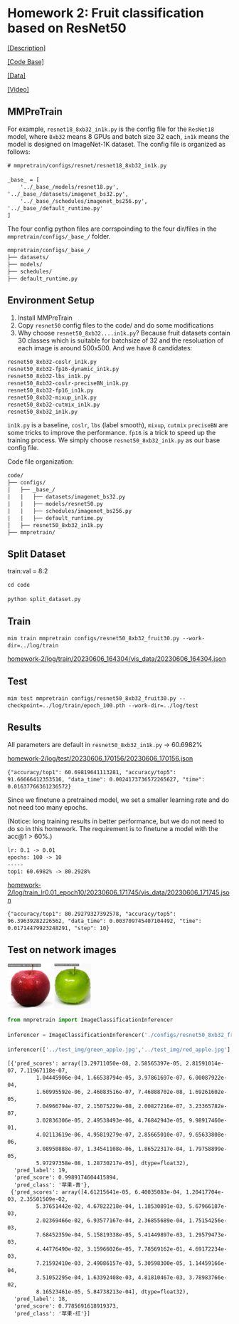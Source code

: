 # Homework 2: Fruit classification based on ResNet50

[[Description]](https://github.com/open-mmlab/OpenMMLabCamp/issues/115 )

[[Code Base]](https://github.com/open-mmlab/mmpretrain)

[[Data]](https://drive.google.com/file/d/1-6cz8pL5LNk14vXMRDNkGJMhKWJrhi8W/view?usp=sharing)

[[Video]](https://www.bilibili.com/video/BV1Ju4y1Z7ZE)

## MMPreTrain

For example, `resnet18_8xb32_in1k.py` is the config file for the `ResNet18` model, where `8xb32` means 8 GPUs and batch size 32 each, `in1k` means the model is designed on ImageNet-1K dataset. The config file is organized as follows:

```
# mmpretrain/configs/resnet/resnet18_8xb32_in1k.py

_base_ = [
    '../_base_/models/resnet18.py', '../_base_/datasets/imagenet_bs32.py',
    '../_base_/schedules/imagenet_bs256.py', '../_base_/default_runtime.py'
]
```

The four config python files are corrspoinding to the four dir/files in the `mmpretrain/configs/_base_/` folder.

```
mmpretrain/configs/_base_/
├── datasets/
├── models/
├── schedules/
├── default_runtime.py
```

## Environment Setup

1. Install MMPreTrain
2. Copy `resnet50` config files to the code/ and do some modifications
3. Why choose `resnet50_8xb32....in1k.py`? Because fruit datasets contain 30 classes which is suitable for batchsize of 32 and the resoluation of each image is around 500x500. And we have 8 candidates:

```
resnet50_8xb32-coslr_in1k.py
resnet50_8xb32-fp16-dynamic_in1k.py
resnet50_8xb32-lbs_in1k.py
resnet50_8xb32-coslr-preciseBN_in1k.py
resnet50_8xb32-fp16_in1k.py
resnet50_8xb32-mixup_in1k.py
resnet50_8xb32-cutmix_in1k.py
resnet50_8xb32_in1k.py
```

`in1k.py` is a baseline, `coslr`, `lbs` (label smooth), `mixup`, `cutmix` `preciseBN` are some tricks to improve the performance. `fp16` is a trick to speed up the training process. We simply choose `resnet50_8xb32_in1k.py` as our base config file.

Code file organization:

```
code/
├── configs/
│   ├── _base_/
|   |   ├── datasets/imagenet_bs32.py
|   |   ├── models/resnet50.py
|   |   ├── schedules/imagenet_bs256.py
|   |   ├── default_runtime.py
│   ├── resnet50_8xb32_in1k.py
├── mmpretrain/
```

## Split Dataset

train:val = 8:2

```
cd code

python split_dataset.py
```

## Train

```
mim train mmpretrain configs/resnet50_8xb32_fruit30.py --work-dir=../log/train
```

[homework-2/log/train/20230606_164304/vis_data/20230606_164304.json](log/train/20230606_164304/vis_data/20230606_164304.json)

## Test

```
mim test mmpretrain configs/resnet50_8xb32_fruit30.py --checkpoint=../log/train/epoch_100.pth --work-dir=../log/test
```

## Results

All parameters are default in `resnet50_8xb32_in1k.py` -> 60.6982%

[homework-2/log/test/20230606_170156/20230606_170156.json](log/test/20230606_170156/20230606_170156.json)

```
{"accuracy/top1": 60.69819641113281, "accuracy/top5": 91.66666412353516, "data_time": 0.0024173736572265627, "time": 0.01637766361236572}
```

Since we finetune a pretrained model, we set a smaller learning rate and do not need too many epochs.

(Notice: long training results in better performance, but we do not need to do so in this homework. The requirement is to finetune a model with the acc@1 > 60%.)

```
lr: 0.1 -> 0.01
epochs: 100 -> 10
-----
top1: 60.6982% -> 80.2928%
```

[homework-2/log/train_lr0.01_epoch10/20230606_171745/vis_data/20230606_171745.json](log/train_lr0.01_epoch10/20230606_171745/vis_data/20230606_171745.json)

```
{"accuracy/top1": 80.29279327392578, "accuracy/top5": 96.39639282226562, "data_time": 0.003709745407104492, "time": 0.01714479923248291, "step": 10}
```

## Test on network images

<div align=left>
<img width=20% src="test_img/red_apple.png"/>
<img width=16.5% src="test_img/green_apple.png"/>
</div>

```python
from mmpretrain import ImageClassificationInferencer

inferencer = ImageClassificationInferencer('./configs/resnet50_8xb32_fruit30.py', pretrained='../log/train_lr0.01_epoch10/epoch_10.pth', device='cuda:0')

inferencer(['../test_img/green_apple.jpg','../test_img/red_apple.jpg'], show_dir="../test_img")

```

```
[{'pred_scores': array([3.29711050e-08, 2.58565397e-05, 2.81591014e-07, 7.11967118e-07,
         1.04445906e-04, 1.66538794e-05, 3.97861697e-07, 6.00087922e-04,
         1.60995592e-06, 2.46083516e-07, 7.46888702e-08, 1.69261602e-05,
         7.04966794e-07, 2.15075229e-08, 2.00827216e-07, 3.23365782e-07,
         3.02836306e-05, 2.49538493e-06, 4.76842943e-05, 9.98917460e-01,
         4.02113619e-06, 4.95819279e-07, 2.85665010e-07, 9.65633808e-06,
         3.08950888e-07, 1.34541108e-06, 1.86522317e-04, 1.79758899e-05,
         5.97297358e-08, 1.28730217e-05], dtype=float32),
  'pred_label': 19,
  'pred_score': 0.9989174604415894,
  'pred_class': '苹果-青'},
 {'pred_scores': array([4.61215641e-05, 6.40035083e-04, 1.20417704e-03, 2.35501509e-02,
         5.37651442e-02, 4.67822218e-04, 1.18530891e-03, 5.67966187e-03,
         2.02369466e-02, 6.93577167e-04, 2.36855689e-04, 1.75154256e-03,
         7.68452359e-04, 5.15819338e-05, 5.41449897e-03, 1.29579473e-03,
         4.44776490e-02, 3.15966026e-05, 7.78569162e-01, 4.69172234e-03,
         7.21592410e-03, 2.49086157e-03, 5.30598300e-05, 1.14459166e-04,
         3.51052295e-04, 1.63392408e-03, 4.81810467e-03, 3.78983766e-02,
         8.16523461e-05, 5.84738213e-04], dtype=float32),
  'pred_label': 18,
  'pred_score': 0.7785691618919373,
  'pred_class': '苹果-红'}]
```
